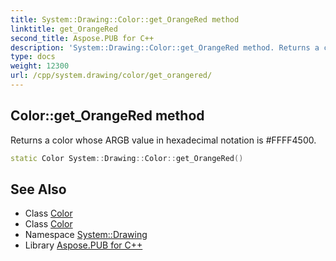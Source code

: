 ```yaml
---
title: System::Drawing::Color::get_OrangeRed method
linktitle: get_OrangeRed
second_title: Aspose.PUB for C++
description: 'System::Drawing::Color::get_OrangeRed method. Returns a color whose ARGB value in hexadecimal notation is #FFFF4500 in C++.'
type: docs
weight: 12300
url: /cpp/system.drawing/color/get_orangered/
---
```

## Color::get_OrangeRed method


Returns a color whose ARGB value in hexadecimal notation is #FFFF4500.

```cpp
static Color System::Drawing::Color::get_OrangeRed()
```

## See Also

* Class [Color](../)
* Class [Color](../)
* Namespace [System::Drawing](../../)
* Library [Aspose.PUB for C++](../../../)
